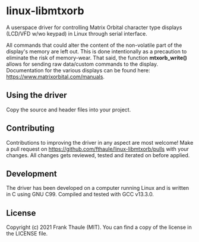 # linux-libmtxorb

A userspace driver for controlling Matrix Orbital character type displays (LCD/VFD w/wo keypad) in Linux through serial interface.

All commands that could alter the content of the non-volatile part of the display's memory are left out. This is done intentionally as a precaution to eliminate the risk of memory-wear. That said, the function **mtxorb_write()** allows for sending raw data/custom commands to the display.
Documentation for the various displays can be found here: https://www.matrixorbital.com/manuals.

## Using the driver

Copy the source and header files into your project.

## Contributing

Contributions to improving the driver in any aspect are most welcome! Make a pull request on https://github.com/fthaule/linux-libmtxorb/pulls with your changes. All changes gets reviewed, tested and iterated on before applied.

## Development

The driver has been developed on a computer running Linux and is written in C using GNU C99. Compiled and tested with GCC v13.3.0.

## License

Copyright (c) 2021 Frank Thaule (MIT). You can find a copy of the license in the LICENSE file.
